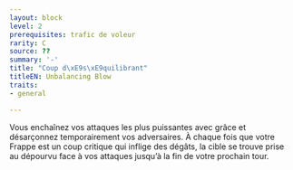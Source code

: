 ```yaml
---
layout: block
level: 2
prerequisites: trafic de voleur
rarity: C
source: ??
summary: '-'
title: "Coup d\xE9s\xE9quilibrant"
titleEN: Unbalancing Blow
traits:
- general

---
```


<p>Vous enchaînez vos attaques les plus puissantes avec grâce et désarçonnez temporairement vos adversaires. À chaque fois que votre Frappe est un coup critique qui inflige des dégâts, la cible se trouve prise au dépourvu face à vos attaques jusqu’à la fin de votre prochain tour.</p>